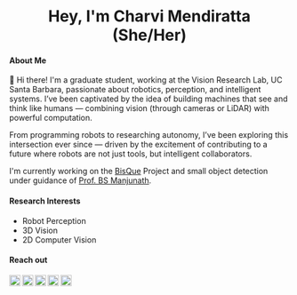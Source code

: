 
<h1 align="center">Hey, I'm Charvi Mendiratta (She/Her)</h1>

#### About Me

<p> 👋 Hi there! I'm a graduate student, working at the Vision Research Lab, UC Santa Barbara, passionate about robotics, perception, and intelligent systems. I’ve been captivated by the idea of building machines that see and think like humans — combining vision (through cameras or LiDAR) with powerful computation.

From programming robots to researching autonomy, I’ve been exploring this intersection ever since — driven by the excitement of contributing to a future where robots are not just tools, but intelligent collaborators.</p>

I'm currently working on the [BisQue](https://github.com/UCSB-VRL/bisqueUCSB) Project and small object detection under guidance of [Prof. BS Manjunath](https://scholar.google.com/citations?user=wRYM4qgAAAAJ&hl=en).

#### Research Interests
- Robot Perception
- 3D Vision
- 2D Computer Vision

<!-- <br> -->

<!-- 
[![Anurag's GitHub stats](https://github-readme-stats.vercel.app/api?username=rayruchira&count_private=true)](https://github.com/rayruchira/github-readme-stats)

 -->
 
 
#### Reach out

<a href="https://twitter.com/charvi077">
  <img align="left" alt="Charvi's Twitter" width="20px" src="https://cdn.jsdelivr.net/npm/simple-icons@v3/icons/twitter.svg" />
</a>
<a href="https://www.linkedin.com/in/charvi077/">
  <img align="left" alt="Charvi's LinkedIn" width="20px" src="https://cdn.jsdelivr.net/npm/simple-icons@v3/icons/linkedin.svg" />
</a>
<a href="https://www.youtube.com/channel/UCXzqunUE_qv8Bg-MHE8j77Q">
  <img align="left" alt="Charvi's Youtube" width="20px" src="https://cdn.jsdelivr.net/npm/simple-icons@v3/icons/youtube.svg" />
</a>
<a href="https://charvi-077.github.io/about/">
  <img align="left" alt="Charvi's Youtube" width="20px" src="https://cdn.jsdelivr.net/npm/simple-icons@v3/icons/wordpress.svg" />
</a>
<a href="mailto:charvi077@gmail.com">
  <img align="left" alt="Charvi's LinkedIn" width="20px" src="https://cdn.jsdelivr.net/npm/simple-icons@3.13.0/icons/gmail.svg" />
</a>










